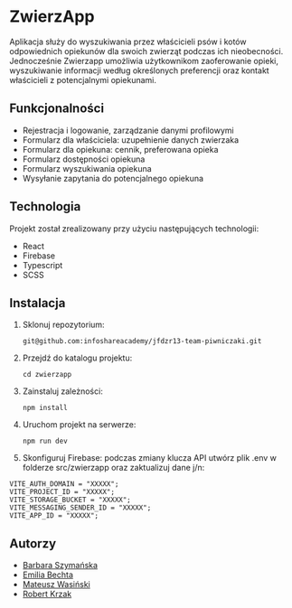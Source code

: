 # ZwierzApp

Aplikacja służy do wyszukiwania przez właścicieli psów i kotów odpowiednich opiekunów dla swoich zwierząt podczas ich nieobecności. Jednocześnie Zwierzapp umożliwia użytkownikom zaoferowanie opieki, wyszukiwanie informacji według określonych preferencji oraz kontakt właścicieli z potencjalnymi opiekunami. 

## Funkcjonalności

-	Rejestracja i logowanie, zarządzanie danymi profilowymi
-	Formularz dla właściciela: uzupełnienie danych zwierzaka
-	Formularz dla opiekuna: cennik, preferowana opieka
-	Formularz dostępności opiekuna
-	Formularz wyszukiwania opiekuna
-	Wysyłanie zapytania do potencjalnego opiekuna

## Technologia

Projekt został zrealizowany przy użyciu następujących technologii:

-	React
-	Firebase
-	Typescript
-	SCSS

## Instalacja

1.	Sklonuj repozytorium:
   
    ```git@github.com:infoshareacademy/jfdzr13-team-piwniczaki.git```

3.	Przejdź do katalogu projektu:
   
    ```cd zwierzapp```

5.	Zainstaluj zależności:
   
    ```npm install```

7.	Uruchom projekt na serwerze:
   
    ```npm run dev```

9.	Skonfiguruj Firebase: podczas zmiany klucza API utwórz plik .env w folderze src/zwierzapp oraz zaktualizuj dane j/n:
    
```VITE_API_KEY = "XXXXX";
VITE_AUTH_DOMAIN = "XXXXX";
VITE_PROJECT_ID = "XXXXX";
VITE_STORAGE_BUCKET = "XXXXX";
VITE_MESSAGING_SENDER_ID = "XXXXX";
VITE_APP_ID = "XXXXX";
```

## Autorzy 

- [Barbara Szymańska](https://github.com/Barbara-Szymanska)
- [Emilia Bechta](https://github.com/emilia-bechta)
- [Mateusz Wasiński](https://github.com/Mwasinski)
- [Robert Krzak](https://github.com/Krzak-dev)



